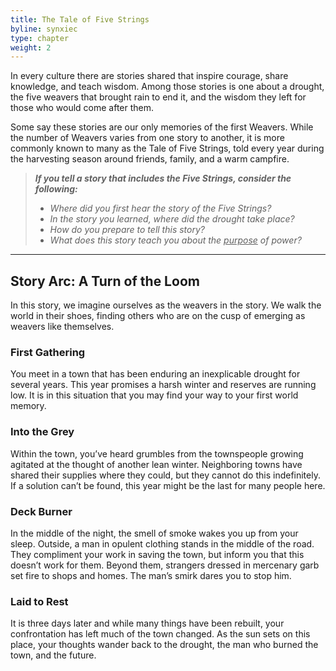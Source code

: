 ```yaml
---
title: The Tale of Five Strings
byline: synxiec
type: chapter
weight: 2
---
```



In every culture there are stories shared that inspire courage, share knowledge, and teach wisdom. Among those stories is one about a drought, the five weavers that brought rain to end it, and the wisdom they left for those who would come after them. 

Some say these stories are our only memories of the first Weavers. While the number of Weavers varies from one story to another, it is more commonly known to many as the Tale of Five Strings, told every year during the harvesting season around friends, family, and a warm campfire. 

> **_If you tell a story that includes the Five Strings, consider the following:_**
> *   _Where did you first hear the story of the Five Strings?_
> *   _In the story you learned, where did the drought take place?_
> *   _How do you prepare to tell this story?_
> *   _What does this story teach you about the <span style="text-decoration:underline;">purpose</span> of power?_

***


## Story Arc: A Turn of the Loom

In this story, we imagine ourselves as the weavers in the story. We walk the world in their shoes, finding others who are on the cusp of emerging as weavers like themselves.


### First Gathering

You meet in a town that has been enduring an inexplicable drought  for several years. This year promises a harsh winter and reserves are running low. It is in this situation that you may find your way to your first world memory.


### Into the Grey

Within the town, you’ve heard grumbles from the  townspeople growing agitated at the thought of another lean winter. Neighboring towns have shared their supplies where they could, but they cannot do this indefinitely.  If a solution can’t be  found, this year might be the last for many people here.


### Deck Burner

In the middle of the night, the smell of smoke wakes you up from your sleep. Outside, a man in opulent clothing stands in the middle of the road. They compliment your work in saving the town, but inform you that this doesn’t work for them. Beyond them, strangers dressed in mercenary garb set fire to shops and homes. The man’s smirk dares you to stop him.


### Laid to Rest

It is three days later and while many things have been rebuilt, your confrontation has left much of the town changed. As the sun sets on this place, your thoughts wander back to the drought, the man who burned the town, and  the future.
